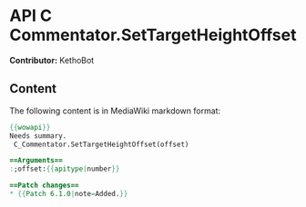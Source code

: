 # API C Commentator.SetTargetHeightOffset

**Contributor:** KethoBot

## Content

The following content is in MediaWiki markdown format:

```mediawiki
{{wowapi}}
Needs summary.
 C_Commentator.SetTargetHeightOffset(offset)

==Arguments==
:;offset:{{apitype|number}}

==Patch changes==
* {{Patch 6.1.0|note=Added.}}
```